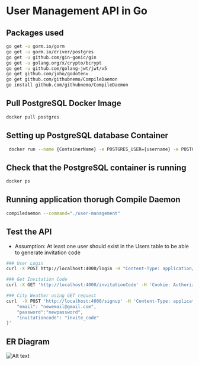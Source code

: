 # User Management API in Go

## Packages used

```bash
go get -u gorm.io/gorm
go get -u gorm.io/driver/postgres
go get -u github.com/gin-gonic/gin
go get -u golang.org/x/crypto/bcrypt
go get -u github.com/golang-jwt/jwt/v5
go get github.com/joho/godotenv
go get github.com/githubnemo/CompileDaemon
go install github.com/githubnemo/CompileDaemon
```

## Pull PostgreSQL Docker Image

```bash
docker pull postgres
```

## Setting up PostgreSQL database Container

```bash
 docker run --name {ContainerName} -e POSTGRES_USER={username} -e POSTGRES_PASSWORD={password} -e POSTGRES_DB={Database} -p 5432:5432 -d postgres
```

## Check that the PostgreSQL container is running

```bash
docker ps
```

## Running application thorugh Compile Daemon

```bash
compiledaemon --command="./user-management"
```

## Test the API

- Assumption: At least one user should exist in the Users table to be able to generate invitation code

```bash
### User Login
curl -X POST http://localhost:4000/login -H "Content-Type: application/json" -d "{\"email\":\"youremail@gmail.com\", \"password\":\"yourpassword\"}"

### Get Invitation Code
curl -X GET 'http://localhost:4000/invitationCode' -H 'Cookie: Authorization=eyJhbGciOiJIUzI1NiIsInR5cCI6IkpXVCJ9.eyJlbWFpbCI6ImR1cnBpbnRoYXBhQGdtYWlsLmNvbSIsImV4cCI6MTcxNDc3MDk2MCwic3ViIjoxfQ.X69s4PfObKsoibvxudVHQ10btFtrgKFS5A5r012caC0'

### City Weather using GET request
curl  -X POST 'http://localhost:4000/signup' -H 'Content-Type: application/json' -H 'Cookie: Authorization=eyJhbGciOiJIUzI1NiIsInR5cCI6IkpXVCJ9.eyJlbWFpbCI6ImR1cnBpbnRoYXBhQGdtYWlsLmNvbSIsImV4cCI6MTcxNDc3MTg5Miwic3ViIjoxfQ.TIyMdcoQ-UZnBTpXESLzFv3MWKHFfcOUkZizdOsULv4' --data-raw '{
    "email": "newemail@gmail.com",
    "password":"newpassword",
    "invitationcode": "invite_code"
}'
```

## ER Diagram

![Alt text](https://github.com/durpintm/user-management/blob/main/er-diagram.png?raw=true)
